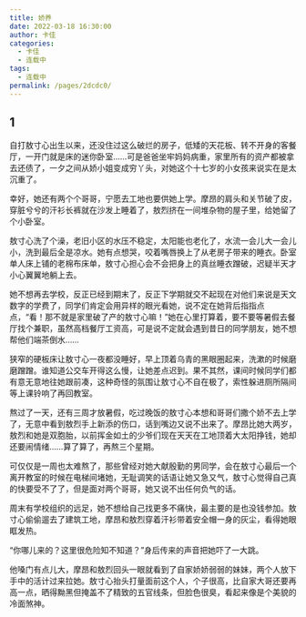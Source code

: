 ```yaml
---
title: 娇养
date: 2022-03-18 16:30:00
author: 卡佳
categories: 
  - 卡佳
  - 连载中
tags: 
  - 连载中
permalink: /pages/2dcdc0/
---
```


## 1

自打敖寸心出生以来，还没住过这么破烂的房子，低矮的天花板、转不开身的客餐厅，一开门就是床的迷你卧室……可是爸爸坐牢妈妈病重，家里所有的资产都被拿去还债了，一夕之间从娇小姐变成穷丫头，对她这个十七岁的小女孩来说实在是太沉重了。<!-- more -->

幸好，她还有两个个哥哥，宁愿去工地也要供她上学。摩昂的肩头和关节破了皮，穿脏兮兮的汗衫长裤就在沙发上睡着了，敖烈挤在一间堆杂物的屋子里，给她留了个小卧室。

敖寸心洗了个澡，老旧小区的水压不稳定，太阳能也老化了，水流一会儿大一会儿小，洗到最后全是凉水。她有点想哭，咬着嘴唇换上了从老房子带来的睡衣。卧室单人床上铺的老棉布床单，敖寸心担心会不会把身上的真丝睡衣蹭破，迟疑半天才小心翼翼地躺上去。

她不想再去学校，反正已经到期末了，反正下学期就交不起现在对他们来说是天文数字的学费了，同学们肯定会用异样的眼光看她，说不定在她背后指指点点，“看！那不就是家里破了产的敖寸心嘛！”她在心里打算着，要不要等暑假去餐厅找个兼职，虽然高档餐厅工资高，可是说不定就会遇到昔日的同学朋友，她不想帮他们端茶倒水……

狭窄的硬板床让敖寸心一夜都没睡好，早上顶着乌青的黑眼圈起来，洗漱的时候磨磨蹭蹭。谁知道公交车开得这么慢，让她差点迟到。果不其然，课间时候同学们都有意无意地往她跟前凑，这种奇怪的氛围让敖寸心不自在极了，索性躲进厕所隔间等上课铃响了再回教室。

熬过了一天，还有三周才放暑假，吃过晚饭的敖寸心本想和哥哥们撒个娇不去上学了，无意中看到敖烈手上新添的伤口，话到嘴边又说不出来了。摩昂比她大两岁，敖烈和她是双胞胎，以前挥金如土的少爷们现在天天在工地顶着大太阳挣钱，她却还要闹情绪……算了算了，再熬三个星期。

可仅仅是一周也太难熬了，那些曾经对她大献殷勤的男同学，会在敖寸心最后一个离开教室的时候在电梯间堵她，无耻调笑的话语让她又急又气，敖寸心觉得自己真的快要受不了了，但是面对两个哥哥，她又说不出任何负气的话。

周末有学校组织的远足，她不想给自己找更多不痛快，最主要的是也没钱参加。敖寸心偷偷遛去了建筑工地，摩昂和敖烈穿着汗衫带着安全帽一身的灰尘，看得她眼眶发热。

“你哪儿来的？这里很危险知不知道？”身后传来的声音把她吓了一大跳。

他嗓门有点儿大，摩昂和敖烈回头一眼就看到了自家娇娇弱弱的妹妹，两个人放下手中的活计过来拉她。敖寸心抬头打量面前这个人，个子很高，比自家大哥还要再高一点，晒得黝黑但掩盖不了精致的五官线条，但脸色很臭，看起来像是个美貌的冷面煞神。
